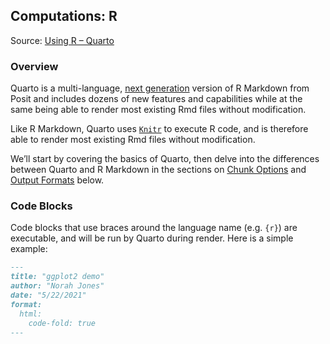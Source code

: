 ## Computations: R

Source: [Using R – Quarto](https://quarto.org/docs/computations/r.html)

### Overview

Quarto is a multi-language, [next generation](https://quarto.org/docs/faq/rmarkdown.html) version of R Markdown from Posit and includes dozens of new features and capabilities while at the same being able to render most existing Rmd files without modification.

Like R Markdown, Quarto uses [`Knitr`](https://yihui.org/knitr/) to execute R code, and is therefore able to render most existing Rmd files without modification.

We’ll start by covering the basics of Quarto, then delve into the differences between Quarto and R Markdown in the sections on [Chunk Options](#chunk-options-r) and [Output Formats](#output-formats-r) below.

### Code Blocks

Code blocks that use braces around the language name (e.g. `````{r}`````) are executable, and will be run by Quarto during render. Here is a simple example:

````markdown
---
title: "ggplot2 demo"
author: "Norah Jones"
date: "5/22/2021"
format:
  html:
    code-fold: true
---

